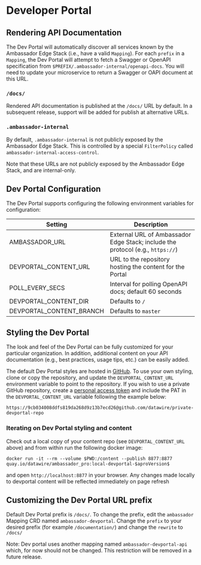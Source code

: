 # Developer Portal

## Rendering API Documentation

The Dev Portal will automatically discover all services known by the Ambassador Edge Stack (i.e., have a valid `Mapping`). For each `prefix` in a `Mapping`, the Dev Portal will attempt to fetch a Swagger or OpenAPI specification from `$PREFIX/.ambassador-internal/openapi-docs`. You will need to update your microservice to return a Swagger or OAPI document at this URL.

### `/docs/`

Rendered API documentation is published at the `/docs/` URL by default. In a subsequent release, support will be added for publish at alternative URLs.

### `.ambassador-internal`

By default, `.ambassador-internal` is not publicly exposed by the Ambassador Edge Stack. This is controlled by a special `FilterPolicy` called `ambassador-internal-access-control`.

 Note that these URLs are not publicly exposed by the Ambassador Edge Stack, and are internal-only.

## Dev Portal Configuration

The Dev Portal supports configuring the following environment variables for configuration:

| Setting                          |   Description       |
| -------------------------------- | ------------------- |
| AMBASSADOR_URL                   | External URL of Ambassador Edge Stack; include the protocol (e.g., `https://`) |
| DEVPORTAL_CONTENT_URL            | URL to the repository hosting the content for the Portal |
| POLL_EVERY_SECS                  | Interval for polling OpenAPI docs; default 60 seconds |
| DEVPORTAL_CONTENT_DIR            | Defaults to `/` |
| DEVPORTAL_CONTENT_BRANCH         | Defaults to `master` |

## Styling the Dev Portal

The look and feel of the Dev Portal can be fully customized for your particular organization. In addition, additional content on your API documentation (e.g., best practices, usage tips, etc.) can be easily added.

The default Dev Portal styles are hosted in [GitHub](https://github.com/datawire/devportal-content.git). To use your own styling, clone or copy the repository, and update the `DEVPORTAL_CONTENT_URL` environment variable to point to the repository. If you wish to use a private GitHub repository, create a [personal access token](https://help.github.com/en/articles/creating-a-personal-access-token-for-the-command-line) and include the PAT in the `DEVPORTAL_CONTENT_URL` variable following the example below:

```
https://9cb034008ddfs819da268d9z13b7ecd26@github.com/datawire/private-devportal-repo
```

### Iterating on Dev Portal styling and content

Check out a local copy of your content repo (see `DEVPORTAL_CONTENT_URL` above) and from within run the following docker image:

```
docker run -it --rm --volume $PWD:/content --publish 8877:8877 quay.io/datawire/ambassador_pro:local-devportal-$aproVersion$
```

and open `http://localhost:8877` in your browser. Any changes made locally to devportal content will be reflected immediately on page refresh

## Customizing the Dev Portal URL prefix

Default Dev Portal prefix is `/docs/`. To change the prefix, edit the `ambassador` Mapping CRD named `ambassador-devportal`. Change the `prefix` to your desired prefix (for example `/documentation/`) and change the `rewrite` to `/docs/`

Note: Dev portal uses another mapping named `ambassador-devportal-api` which, for now should not be changed. This restriction will be removed in a future release.
